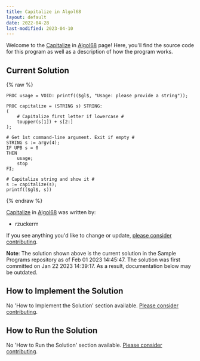 ```yaml
---
title: Capitalize in Algol68
layout: default
date: 2022-04-28
last-modified: 2023-04-10
---
```


Welcome to the [Capitalize](https://sampleprograms.io/projects/capitalize) in [Algol68](https://sampleprograms.io/languages/algol68) page! Here, you'll find the source code for this program as well as a description of how the program works.

## Current Solution

{% raw %}

```algol68
PROC usage = VOID: printf(($gl$, "Usage: please provide a string"));

PROC capitalize = (STRING s) STRING:
(
    # Capitalize first letter if lowercase #
    toupper(s[1]) + s[2:]
);

# Get 1st command-line argument. Exit if empty #
STRING s := argv(4);
IF UPB s = 0
THEN
    usage;
    stop
FI;

# Capitalize string and show it #
s := capitalize(s);
printf(($gl$, s))
```

{% endraw %}

[Capitalize](https://sampleprograms.io/projects/capitalize) in [Algol68](https://sampleprograms.io/languages/algol68) was written by:

- rzuckerm

If you see anything you'd like to change or update, [please consider contributing](https://github.com/TheRenegadeCoder/sample-programs).

**Note**: The solution shown above is the current solution in the Sample Programs repository as of Feb 01 2023 14:45:47. The solution was first committed on Jan 22 2023 14:39:17. As a result, documentation below may be outdated.

## How to Implement the Solution

No 'How to Implement the Solution' section available. [Please consider contributing](https://github.com/TheRenegadeCoder/sample-programs-website).

## How to Run the Solution

No 'How to Run the Solution' section available. [Please consider contributing](https://github.com/TheRenegadeCoder/sample-programs-website).